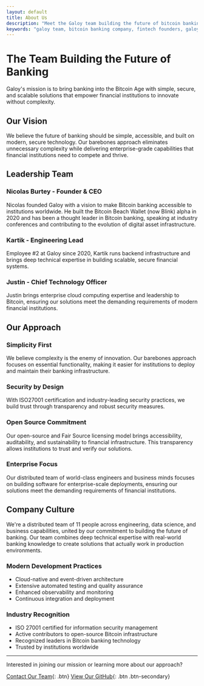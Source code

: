 ```yaml
---
layout: default
title: About Us
description: "Meet the Galoy team building the future of bitcoin banking. Led by founder Nicolas Burtey, our distributed team of engineers creates simple, secure, and scalable bitcoin bank software for financial institutions worldwide."
keywords: "galoy team, bitcoin banking company, fintech founders, galoy bitcoin, banking software company, bitcoin infrastructure team, financial technology leadership, open source banking team, nicolas burtey, galoy founder, bitcoin banking leadership"
---
```


# The Team Building the Future of Banking

Galoy's mission is to bring banking into the Bitcoin Age with simple, secure, and scalable solutions that empower financial institutions to innovate without complexity.

## Our Vision

We believe the future of banking should be simple, accessible, and built on modern, secure technology. Our barebones approach eliminates unnecessary complexity while delivering enterprise-grade capabilities that financial institutions need to compete and thrive.

## Leadership Team

### Nicolas Burtey - Founder & CEO
Nicolas founded Galoy with a vision to make Bitcoin banking accessible to institutions worldwide. He built the Bitcoin Beach Wallet (now Blink) alpha in 2020 and has been a thought leader in Bitcoin banking, speaking at industry conferences and contributing to the evolution of digital asset infrastructure.

### Kartik - Engineering Lead
Employee #2 at Galoy since 2020, Kartik runs backend infrastructure and brings deep technical expertise in building scalable, secure financial systems.

### Justin - Chief Technology Officer
Justin brings enterprise cloud computing expertise and leadership to Bitcoin, ensuring our solutions meet the demanding requirements of modern financial institutions.

## Our Approach

### Simplicity First
We believe complexity is the enemy of innovation. Our barebones approach focuses on essential functionality, making it easier for institutions to deploy and maintain their banking infrastructure.

### Security by Design
With ISO27001 certification and industry-leading security practices, we build trust through transparency and robust security measures.

### Open Source Commitment
Our open-source and Fair Source licensing model brings accessibility, auditability, and sustainability to financial infrastructure. This transparency allows institutions to trust and verify our solutions.

### Enterprise Focus
Our distributed team of world-class engineers and business minds focuses on building software for enterprise-scale deployments, ensuring our solutions meet the demanding requirements of financial institutions.

## Company Culture

We're a distributed team of 11 people across engineering, data science, and business capabilities, united by our commitment to building the future of banking. Our team combines deep technical expertise with real-world banking knowledge to create solutions that actually work in production environments.

### Modern Development Practices
- Cloud-native and event-driven architecture
- Extensive automated testing and quality assurance
- Enhanced observability and monitoring
- Continuous integration and deployment

### Industry Recognition
- ISO 27001 certified for information security management
- Active contributors to open-source Bitcoin infrastructure
- Recognized leaders in Bitcoin banking technology
- Trusted by institutions worldwide

---

Interested in joining our mission or learning more about our approach?

[Contact Our Team](mailto:biz@galoy.io){: .btn}
[View Our GitHub](https://github.com/GaloyMoney){: .btn .btn-secondary}
